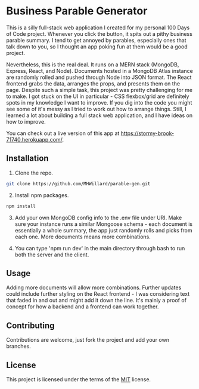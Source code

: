 # Business Parable Generator
This is a silly full-stack web application I created for my personal 100 Days of Code project. Whenever you click the button, it spits out a pithy business parable summary. I tend to get annoyed by parables, especially ones that talk down to you, so I thought an app poking fun at them would be a good project.

Nevertheless, this is the real deal. It runs on a MERN stack (MongoDB, Express, React, and Node). Documents hosted in a MongoDB Atlas instance are randomly rolled and pushed through Node into JSON format. The React frontend grabs the data, arranges the props, and presents them on the page. Despite such a simple task, this project was pretty challenging for me to make. I got stuck on the UI in particular - CSS flexbox/grid are definitely spots in my knowledge I want to improve. If you dig into the code you might see some of it's messy as I tried to work out how to arrange things. Still, I learned a lot about building a full stack web application, and I have ideas on how to improve.

You can check out a live version of this app at https://stormy-brook-71740.herokuapp.com/.

## Installation
1. Clone the repo.
``` sh
git clone https://github.com/MHWillard/parable-gen.git
```

2. Install npm packages.
``` sh
npm install
```

3. Add your own MongoDB config info to the .env file under URI. Make sure your instance runs a similar Mongoose schema - each document is essentially a whole summary, the app just randomly rolls and picks from each one. More documents means more combinations.

4. You can type 'npm run dev' in the main directory through bash to run both the server and the client.

## Usage
Adding more documents will allow more combinations. Further updates could include further styling on the React frontend - I was considering text that faded in and out and might add it down the line. It's mainly a proof of concept for how a backend and a frontend can work together.

## Contributing
Contributions are welcome, just fork the project and add your own branches.

## License
This project is licensed under the terms of the [MIT](https://choosealicense.com/licenses/mit/) license.